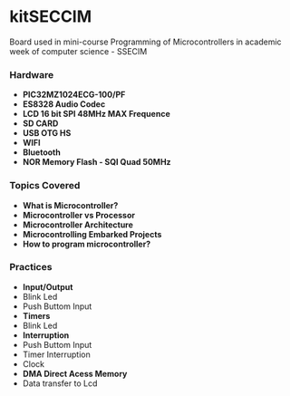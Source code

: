 # kitSECCIM

Board used in mini-course Programming of Microcontrollers in academic week of computer science - SSECIM

### Hardware

- **PIC32MZ1024ECG-100/PF**
- **ES8328 Audio Codec**
- **LCD 16 bit SPI 48MHz MAX Frequence**
- **SD CARD**
- **USB OTG HS**
- **WIFI**
- **Bluetooth**
- **NOR Memory Flash - SQI Quad 50MHz**

### Topics Covered
- **What is Microcontroller?**
- **Microcontroller vs Processor**
- **Microcontroller Architecture**
- **Microcontrolling Embarked Projects**
- **How to program microcontroller?**

### Practices
- **Input/Output**
-   Blink Led
-   Push Buttom Input
- **Timers**
-   Blink Led
- **Interruption**
-	Push Buttom Input
-   Timer Interruption
-	Clock
- **DMA Direct Acess Memory**
-   Data transfer to Lcd

